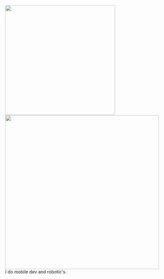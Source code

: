 <div>
  <img src="https://github-readme-stats.vercel.app/api/top-langs/?username=frostdev03&theme=react&show_icons=true&hide_border=true&layout=compact" width="350">
  <img src="https://github-readme-streak-stats.herokuapp.com/?user=frostdev03&theme=react&hide_border=true" width="490">
</div>
I do mobile dev and robotic's.
